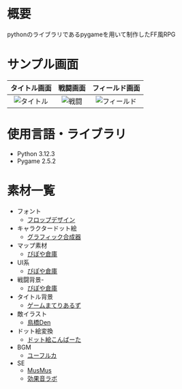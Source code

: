# 概要
pythonのライブラリであるpygameを用いて制作したFF風RPG

# サンプル画面
|タイトル画面|戦闘画面|フィールド画面|
|:-:|:-:|:-:|
|![タイトル](../mygame/for_README/title.png)|![戦闘](../mygame/for_README/battle.png)|![フィールド](../mygame/for_README/field.png)|

# 使用言語・ライブラリ
- Python 3.12.3
- Pygame 2.5.2

# 素材一覧
- フォント
    - [フロップデザイン](https://flopdesign.booth.pm/)
- キャラクタードット絵
    - [グラフィック合成器](http://blog.pipoya.net/blog-entry-515.html)
- マップ素材
    - [ぴぽや倉庫](https://pipoya.net/sozai/)
- UI系
    - [ぴぽや倉庫](https://pipoya.net/sozai/)
- 戦闘背景-
    - [ぴぽや倉庫](https://pipoya.net/sozai/)
- タイトル背景
    - [ゲームまてりあるず](https://game-materials.com/)
- 敵イラスト
    - [鳥橋Den](https://torihasi.blog.fc2.com/page-0.html)
- ドット絵変換
    - [ドット絵こんばーた](https://app.monopro.org/pixel/) 
- BGM
    - [ユーフルカ](https://youfulca.com/) 
- SE
    - [MusMus](https://musmus.main.jp/se.html)
    - [効果音ラボ](https://soundeffect-lab.info/sound/battle/)